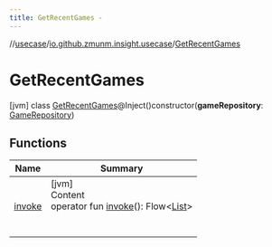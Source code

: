 ```yaml
---
title: GetRecentGames -
---
```

//[usecase](../../../index.md)/[io.github.zmunm.insight.usecase](../index.md)/[GetRecentGames](index.md)



# GetRecentGames  
 [jvm] class [GetRecentGames](index.md)@Inject()constructor(**gameRepository**: [GameRepository](../../io.github.zmunm.insight.repository/-game-repository/index.md))   


## Functions  
  
|  Name |  Summary | 
|---|---|
| <a name="io.github.zmunm.insight.usecase/GetRecentGames/invoke/#/PointingToDeclaration/"></a>[invoke](invoke.md)| <a name="io.github.zmunm.insight.usecase/GetRecentGames/invoke/#/PointingToDeclaration/"></a>[jvm]  <br>Content  <br>operator fun [invoke](invoke.md)(): Flow<[List](https://kotlinlang.org/api/latest/jvm/stdlib/kotlin.collections/-list/index.html)<Game>>  <br><br><br>|

